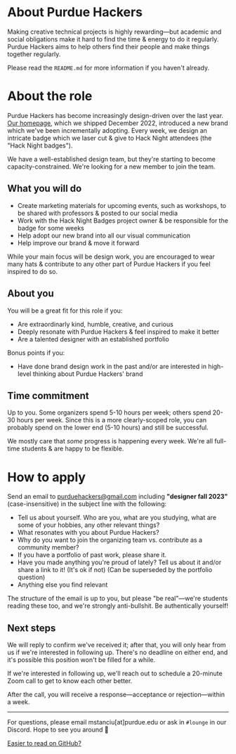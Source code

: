 # About Purdue Hackers

Making creative technical projects is highly rewarding—but academic and social obligations make it hard to find the time & energy to do it regularly. Purdue Hackers aims to help others find their people and make things together regularly.

Please read the `README.md` for more information if you haven't already.

# About the role

Purdue Hackers has become increasingly design-driven over the last year. [Our homepage](https://purduehackers.com), which we shipped December 2022, introduced a new brand which we've been incrementally adopting. Every week, we design an intricate badge which we laser cut & give to Hack Night attendees (the "Hack Night badges").

We have a well-established design team, but they're starting to become capacity-constrained. We're looking for a new member to join the team.

## What you will do

- Create marketing materials for upcoming events, such as workshops, to be shared with professors & posted to our social media
- Work with the Hack Night Badges project owner & be responsible for the badge for some weeks
- Help adopt our new brand into all our visual communication
- Help improve our brand & move it forward

While your main focus will be design work, you are encouraged to wear many hats & contribute to any other part of Purdue Hackers if you feel inspired to do so.

## About you

You will be a great fit for this role if you:

- Are extraordinarly kind, humble, creative, and curious
- Deeply resonate with Purdue Hackers & feel inspired to make it better
- Are a talented designer with an established portfolio

Bonus points if you:

- Have done brand design work in the past and/or are interested in high-level thinking about Purdue Hackers' brand

## Time commitment

Up to you. Some organizers spend 5-10 hours per week; others spend 20-30 hours per week. Since this is a more clearly-scoped role, you can probably spend on the lower end (5-10 hours) and still be successful.

We mostly care that _some_ progress is happening every week. We're all full-time students & are happy to be flexible.

# How to apply

Send an email to purduehackers@gmail.com including **"designer fall 2023"** (case-insensitive) in the subject line with the following:

- Tell us about yourself. Who are you, what are you studying, what are some of your hobbies, any other relevant things?
- What resonates with you about Purdue Hackers?
- Why do you want to join the organizing team vs. contribute as a community member?
- If you have a portfolio of past work, please share it.
- Have you made anything you're proud of lately? Tell us about it and/or share a link to it! (It's ok if not) (Can be superseded by the portfolio question)
- Anything else you find relevant

The structure of the email is up to you, but please "be real"—we're students reading these too, and we're strongly anti-bullshit. Be authentically yourself!

## Next steps

We will reply to confirm we've received it; after that, you will only hear from us if we're interested in following up. There's no deadline on either end, and it's possible this position won't be filled for a while.

If we're interested in following up, we'll reach out to schedule a 20-minute Zoom call to get to know each other better.

After the call, you will receive a response—acceptance or rejection—within a week.

---

For questions, please email mstanciu[at]purdue.edu or ask in `#lounge` in our Discord. Hope to see you around 💛

[Easier to read on GitHub?](https://github.com/purduehackers/organize/blob/main/directory/designer.md)
